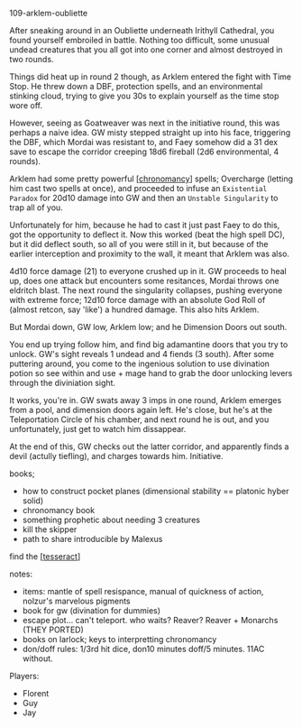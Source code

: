109-arklem-oubliette

After sneaking around in an Oubliette underneath Irithyll Cathedral, you found yourself embroiled in battle. Nothing too difficult, some unusual undead creatures that you all got into one corner and almost destroyed in two rounds.

Things did heat up in round 2 though, as Arklem entered the fight with Time Stop. He threw down a DBF, protection spells, and an environmental stinking cloud, trying to give you 30s to explain yourself as the time stop wore off.

However, seeing as Goatweaver was next in the initiative round, this was perhaps a naive idea. GW misty stepped straight up into his face, triggering the DBF, which Mordai was resistant to, and Faey somehow did a 31 dex save to escape the corridor creeping 18d6 fireball (2d6 environmental, 4 rounds).

Arklem had some pretty powerful [[chronomancy]] spells; Overcharge (letting him cast two spells at once), and proceeded to infuse an `Existential Paradox`  for 20d10 damage into GW and then an `Unstable Singularity` to trap all of you.

Unfortunately for him, because he had to cast it just past Faey to do this, got the opportunity to deflect it. Now this worked (beat the high spell DC), but it did deflect south, so all of you were still in it, but because of the earlier interception and proximity to the wall, it meant that Arklem was also.

4d10 force damage (21) to everyone crushed up in it. GW proceeds to heal up, does one attack but encounters some resitances, Mordai throws one eldritch blast.
The next round the singularity collapses, pushing everyone with extreme force; 12d10 force damage with an absolute God Roll of (almost retcon, say 'like') a hundred damage.
This also hits Arklem.

But Mordai down, GW low, Arklem low; and he Dimension Doors out south.

You end up trying follow him, and find big adamantine doors that you try to unlock. GW's sight reveals 1 undead and 4 fiends (3 south).
After some puttering around, you come to the ingenious solution to use divination potion so see within and use + mage hand to grab the door unlocking levers through the diviniation sight.

It works, you're in. GW swats away 3 imps in one round, Arklem emerges from a pool, and dimension doors again left.
He's close, but he's at the Teleportation Circle of his chamber, and next round he is out, and you unfortunately, just get to watch him dissappear.

At the end of this, GW checks out the latter corridor, and apparently finds a devil (actully tiefling), and charges towards him. Initiative.

books;
- how to construct pocket planes (dimensional stability == platonic hyber solid)
- chronomancy book
- something prophetic about needing 3 creatures
- kill the skipper
- path to share introducible by Malexus

find the [[tesseract]]

notes:
- items: mantle of spell resispance, manual of quickness of action, nolzur's marvelous pigments
- book for gw (divination for dummies)
- escape plot... can't teleport. who waits? Reaver? Reaver + Monarchs (THEY PORTED)
- books on larlock; keys to interpretting chronomancy
- don/doff rules: 1/3rd hit dice, don10 minutes	doff/5 minutes. 11AC without.

Players:
- Florent
- Guy
- Jay

[//begin]: # "Autogenerated link references for markdown compatibility"
[chronomancy]: ../rules/chronomancy "chronomancy"
[tesseract]: ../planar/tesseract "Tesseract"
[//end]: # "Autogenerated link references"
